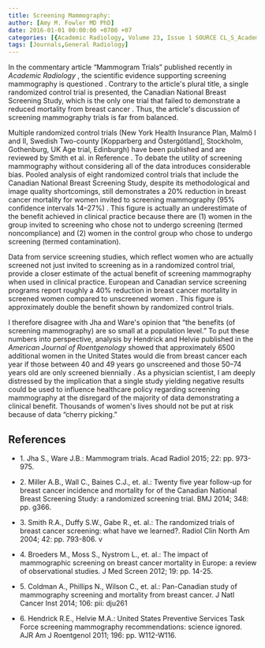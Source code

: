 ```yaml
---
title: Screening Mammography:
author: [Amy M. Fowler MD PhD]
date: 2016-01-01 00:00:00 +0700 +07
categories: [{Academic Radiology, Volume 23, Issue 1 SOURCE CL_S_AcademicRadiologyVolume23Issue1 1}]
tags: [Journals,General Radiology]
---
```

In the commentary article “Mammogram Trials” published recently in _Academic Radiology_ , the scientific evidence supporting screening mammography is questioned . Contrary to the article's plural title, a single randomized control trial is presented, the Canadian National Breast Screening Study, which is the only one trial that failed to demonstrate a reduced mortality from breast cancer . Thus, the article's discussion of screening mammography trials is far from balanced.

Multiple randomized control trials (New York Health Insurance Plan, Malmö I and II, Swedish Two-county \[Kopparberg and Östergötland\], Stockholm, Gothenburg, UK Age trial, Edinburgh) have been published and are reviewed by Smith et al. in Reference . To debate the utility of screening mammography without considering all of the data introduces considerable bias. Pooled analysis of eight randomized control trials that include the Canadian National Breast Screening Study, despite its methodological and image quality shortcomings, still demonstrates a 20% reduction in breast cancer mortality for women invited to screening mammography (95% confidence intervals 14–27%) . This figure is actually an underestimate of the benefit achieved in clinical practice because there are (1) women in the group invited to screening who chose not to undergo screening (termed noncompliance) and (2) women in the control group who chose to undergo screening (termed contamination).

Data from service screening studies, which reflect women who are actually screened not just invited to screening as in a randomized control trial, provide a closer estimate of the actual benefit of screening mammography when used in clinical practice. European and Canadian service screening programs report roughly a 40% reduction in breast cancer mortality in screened women compared to unscreened women . This figure is approximately double the benefit shown by randomized control trials.

I therefore disagree with Jha and Ware's opinion that “the benefits (of screening mammography) are so small at a population level.” To put these numbers into perspective, analysis by Hendrick and Helvie published in the _American Journal of Roentgenology_ showed that approximately 6500 additional women in the United States would die from breast cancer each year if those between 40 and 49 years go unscreened and those 50–74 years old are only screened biennially . As a physician scientist, I am deeply distressed by the implication that a single study yielding negative results could be used to influence healthcare policy regarding screening mammography at the disregard of the majority of data demonstrating a clinical benefit. Thousands of women's lives should not be put at risk because of data “cherry picking.”

## References

- 1\. Jha S., Ware J.B.: Mammogram trials. Acad Radiol 2015; 22: pp. 973-975.


- 2\. Miller A.B., Wall C., Baines C.J., et. al.: Twenty five year follow-up for breast cancer incidence and mortality for of the Canadian National Breast Screening Study: a randomized screening trial. BMJ 2014; 348: pp. g366.


- 3\. Smith R.A., Duffy S.W., Gabe R., et. al.: The randomized trials of breast cancer screening: what have we learned?. Radiol Clin North Am 2004; 42: pp. 793-806. v


- 4\. Broeders M., Moss S., Nystrom L., et. al.: The impact of mammographic screening on breast cancer mortality in Europe: a review of observational studies. J Med Screen 2012; 19: pp. 14-25.


- 5\. Coldman A., Phillips N., Wilson C., et. al.: Pan-Canadian study of mammography screening and mortality from breast cancer. J Natl Cancer Inst 2014; 106: pii: dju261


- 6\. Hendrick R.E., Helvie M.A.: United States Preventive Services Task Force screening mammography recommendations: science ignored. AJR Am J Roentgenol 2011; 196: pp. W112-W116.